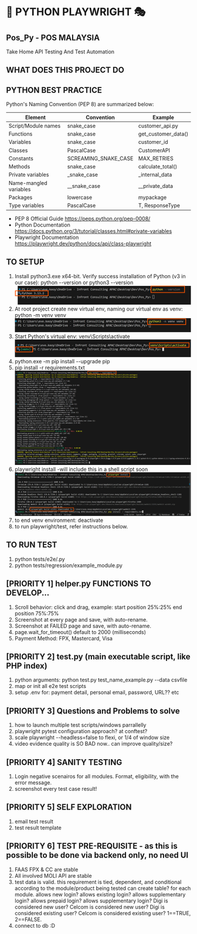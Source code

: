 # 🐍 PYTHON PLAYWRIGHT 🎭
## Pos_Py - POS MALAYSIA ##
Take Home API Testing And Test Automation


## WHAT DOES THIS PROJECT DO


## PYTHON BEST PRACTICE
Python's Naming Convention (PEP 8) are summarized below:

| Element	| Convention | Example |
|----------|----------|----------|
Script/Module names | snake_case | customer_api.py
Functions | snake_case | get_customer_data()
Variables | snake_case | customer_id
Classes | PascalCase | CustomerAPI
Constants | SCREAMING_SNAKE_CASE | MAX_RETRIES
Methods | snake_case | calculate_total()
Private variables | _snake_case	| _internal_data
Name-mangled variables | __snake_case | __private_data
Packages | lowercase | mypackage
Type variables | PascalCase	| T, ResponseType

- PEP 8 Official Guide https://peps.python.org/pep-0008/
- Python Documentation https://docs.python.org/3/tutorial/classes.html#private-variables 
- Playwright Documentation https://playwright.dev/python/docs/api/class-playwright


## TO SETUP
1) Install python3.exe x64-bit.
Verify success installation of Python (v3 in our case): python --version or python3 --version
![alt text](image.png)
2) At root project create new virtual env, naming our virtual env as venv: python -m venv venv
![alt text](image-1.png)
3) Start Python's virtual env: venv\Scripts\activate 
![alt text](image-2.png)
4) python.exe -m pip install --upgrade pip
5) pip install -r requirements.txt
![alt text](image-3.png)
6) playwright install -will include this in a shell script soon
![alt text](image-4.png)
6) to end venv environment: deactivate
7) to run playwright/test, refer instructions below.


## TO RUN TEST
1) python tests/e2e/.py
2) python tests/regression/example_module.py


## [PRIORITY 1] helper.py FUNCTIONS TO DEVELOP... 
1) Scroll behavior: click and drag, example: start position 25%:25% end position 75%:75%
2) Screenshot at every page and save, with auto-rename.
3) Screenshot at FAILED page and save, with auto-rename.
4) page.wait_for_timeout() default to 2000 (milliseconds)
5) Payment Method: FPX, Mastercard, Visa


## [PRIORITY 2] test.py (main executable script, like PHP index)
1) python arguments: python test.py test_name_example.py --data csvfile 
2) map or init all e2e test scripts
3) setup .env for: payment detail, personal email, password, URL?? etc


## [PRIORITY 3] Questions and Problems to solve
1) how to launch multiple test scripts/windows parrallelly
2) playwright pytest configuration approach? at conftest?
3) scale playwright --headless=false to flexi, or 1/4 of window size
4) video evidence quality is SO BAD now.. can improve quality/size?


## [PRIORITY 4] SANITY TESTING
1) Login negative scenairos for all modules. Format, eligibility, with the error message.
2) screenshot every test case result!


## [PRIORITY 5] SELF EXPLORATION
1) email test result
2) test result template


## [PRIORITY 6] TEST PRE-REQUISITE - as this is possible to be done via backend only, no need UI
1) FAAS FPX & CC are stable
2) All involved MOLI API are stable
3) test data is valid. this requirement is tied, dependent, and conditional according to the module/product being tested can create table? for each module. allows new login? allows existing login? allows supplementary login? allows prepaid login? allows supplementary login? Digi is considered new user? Celcom is considered new user? Digi is considered existing user? Celcom is considered existing user?  1==TRUE, 2==FALSE. 
4) connect to db :D
